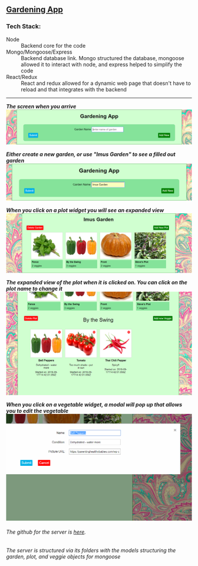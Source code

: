 ## [Gardening App](https://gardening-client.herokuapp.com/)


### Tech Stack:
<dl>
  <dt>Node</dt>
  <dd>Backend core for the code</dd>
  <dt>Mongo/Mongoose/Express</dt>
  <dd>Backend database link. Mongo structured the database, mongoose allowed it to interact with node, and express helped to simplify the code</dd>
  <dt>React/Redux</dt>
  <dd>React and redux allowed for a dynamic web page that doesn't have to reload and that integrates with the backend</dd>
</dl>
 
---

_**The screen when you arrive**_
![ScreenShot](src/images/first-screen.png)

_**Either create a new garden, or use "Imus Garden" to see a filled out garden**_
![ScreenShot](src/images/first-screen-garden.png)

_**When you click on a plot widget you will see an expanded view**_
![ScreenShot](src/images/garden-expanded.png)

_**The expanded view of the plot when it is clicked on.  You can click on the plot name to change it**_
![ScreenShot](src/images/plot-expanded.png)

_**When you click on a vegetable widget, a modal will pop up that allows you to edit the vegetable**_
![ScreenShot](src/images/edit-veggie.png)

###### The github for the server is [here](https://github.com/imussg/gardening-app-server).
###### The server is structured via its folders with the models structuring the garden, plot, and veggie objects for mongoose

